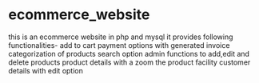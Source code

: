 # ecommerce_website
this is an ecommerce website in php and mysql
it provides following functionalities-
add to cart 
payment options with generated invoice
categorization of products 
search option
admin functions to add,edit and delete products
product details with a zoom the product facility
customer details with edit option
